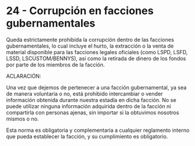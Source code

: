 # 24 - Corrupción en facciones gubernamentales

Queda estrictamente prohibida la corrupción dentro de las facciones gubernamentales, lo cual incluye el hurto, la extracción o la venta de material disponible para las facciones legales oficiales (como LSPD, LSFD, LSSD, LSCUSTOM/BENNYS), así como la retirada de dinero de los fondos por parte de los miembros de la facción.

ACLARACIÓN:

Una vez que dejemos de pertenecer a una facción gubernamental, ya sea de manera voluntaria o no, está prohibido intercambiar o vender información obtenida durante nuestra estadía en dicha facción. No se puede utilizar ninguna información adquirida dentro de la facción ni compartirla con personas ajenas, sin importar si la obtuvimos nosotros mismos o no.

Esta norma es obligatoria y complementaria a cualquier reglamento interno que pueda establecer la facción, y su cumplimiento es obligatorio.
